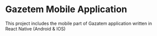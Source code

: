 # Gazetem Mobile Application

This project includes the mobile part of Gazatem application written in React Native (Android & IOS)
